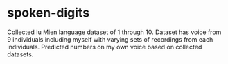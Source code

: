 # spoken-digits

Collected Iu Mien language dataset of 1 through 10. Dataset has voice from 9 individuals including myself with varying sets of recordings from each individuals. Predicted numbers on my own voice based on collected datasets.
